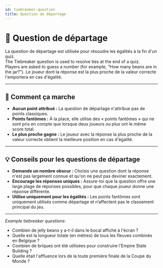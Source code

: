 ```yaml
---
id: tiebreaker-question
title: Question de départage
---
```


# 🏁 Question de départage

La question de départage est utilisée pour résoudre les égalités à la fin d'un quiz.\
The Tiebreaker question is used to resolve ties at the end of a quiz.\
Players are asked to guess a number (for example, “How many beans are in the jar?”). Le joueur dont la réponse est la plus proche de la valeur correcte l'emportera en cas d'égalité.

---

## 📝 Comment ça marche

- **Aucun point attribué :** La question de départage n'attribue pas de points classiques.
- **Points fantômes :** À la place, elle utilise des « points fantômes » qui ne sont pris en compte que lorsque deux joueurs ou plus ont le même score total.
- **Le plus proche gagne :** Le joueur avec la réponse la plus proche de la valeur correcte obtient la meilleure position en cas d'égalité.

---

## 💡 Conseils pour les questions de départage

- **Demande un nombre obscur :** Choisis une question dont la réponse n'est pas largement connue et qu'on ne peut pas deviner exactement.
- **Encourage les réponses uniques :** Assure-toi que la question offre une large plage de réponses possibles, pour que chaque joueur donne une réponse différente.
- **Utilise uniquement pour les égalités :** Les points fantômes sont uniquement utilisés comme départage et n’affectent pas le classement principal du jeu.

---

_Example tiebreaker questions:_

- Combien de jelly beans y a-t-il dans le bocal affiché à l'écran ?
- Quelle est la longueur totale (en mètres) de tous les fleuves combinés en Belgique ?
- Combien de briques ont été utilisées pour construire l'Empire State Building ?
- Quelle était l'affluence lors de la toute première finale de la Coupe du Monde ?

